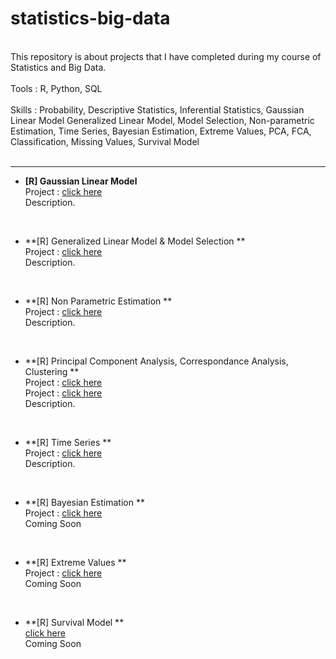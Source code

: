 # statistics-big-data

<br/>
This repository is about projects that I have completed during my course of Statistics and Big Data. <br/><br/>
Tools : R, Python, SQL <br/><br/>
Skills : 
Probability, Descriptive Statistics, Inferential Statistics, Gaussian Linear Model
Generalized Linear Model, Model Selection, Non-parametric Estimation, Time Series, Bayesian Estimation, Extreme Values, PCA, FCA, Classification, Missing Values, Survival Model <br/>
<br/>

----------

- **[R] Gaussian Linear Model**<br/>
Project : [click here](https://github.com/haejiyun/statistics-big-data/blob/main/Gaussian%20Linear%20Model/modele_lineaire_gaussien_haeji_yun.pdf)<br/>
Description.
<br/>

- **[R] Generalized Linear Model & Model Selection **<br/>
Project : [click here](https://github.com/haejiyun/statistics-big-data/blob/main/Generalized%20Linear%20Model/MLG_haeji_yun.pdf)<br/>
Description.
<br/>

- **[R] Non Parametric Estimation **<br/>
Project : [click here](https://github.com/haejiyun/statistics-big-data/blob/main/Non%20Parametric%20Estimation/Estimation_non_parametrique.pdf)<br/>
Description.
<br/>

- **[R] Principal Component Analysis, Correspondance Analysis, Clustering **<br/>
Project : [click here](https://github.com/haejiyun/statistics-big-data/blob/main/Scoring/ACP_haeji_yun.pdf)<br/>
Project : [click here](https://github.com/haejiyun/statistics-big-data/blob/main/Scoring/AFC_Classification_haeji_yun.pdf)<br/>
Description.
<br/>

- **[R] Time Series **<br/>
Project : [click here](https://github.com/haejiyun/statistics-big-data/blob/main/Time%20Series/time_series_haeji_yun.pdf)<br/>
Description.
<br/>

- **[R] Bayesian Estimation **<br/>
Project : [click here]()<br/>
Coming Soon
<br/>

- **[R] Extreme Values **<br/>
Project : [click here]()<br/>
Coming Soon
<br/>

- **[R] Survival Model **<br/>
[click here]()<br/>
Coming Soon
<br/>
